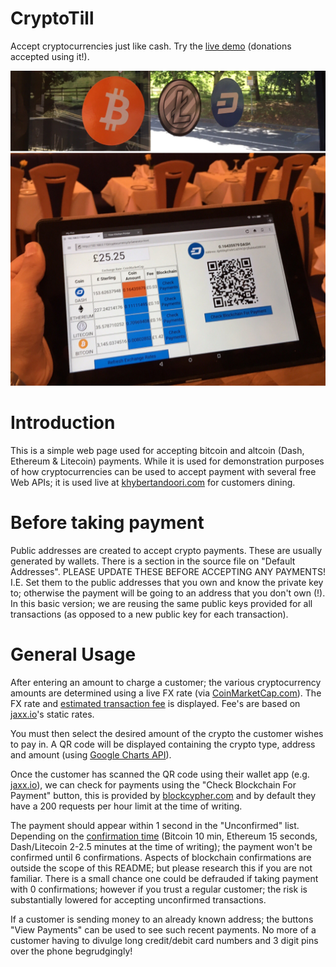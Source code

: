 # CryptoTill
Accept cryptocurrencies just like cash.
Try the [live demo](http://ehsanrahman.com/cryptotill/CryptoTill.html) (donations accepted using it!).

![AcceptCryptos](https://github.com/EMRahman/CryptoTill/blob/master/Images/AcceptCryptos.jpeg)

Introduction
============
This is a simple web page used for accepting bitcoin and altcoin (Dash, Ethereum & Litecoin) payments. While it is used for demonstration purposes of how cryptocurrencies can be used to accept payment with several free Web APIs; it is used live at
[khybertandoori.com](https://khybertandoori.com) for customers dining.

Before taking payment
===========================================================
Public addresses are created to accept crypto payments. These are usually generated by wallets. There is a section in the source file on "Default Addresses". PLEASE UPDATE THESE BEFORE ACCEPTING ANY PAYMENTS! I.E. Set them to the public addresses that you own and know the private key to; otherwise the payment will be going to an address that you don't own (!). In this basic version; we are reusing the same public keys provided for all transactions (as opposed to a new public key for each transaction).

General Usage
==============
After entering an amount to charge a customer; the various cryptocurrency amounts are determined using a live FX rate (via [CoinMarketCap.com](http://CoinMarketCap.com)). The FX rate and [estimated transaction fee](https://bitinfocharts.com/comparison/transactionfees-btc-eth-ltc-dash.html#1y) is displayed. Fee's are based on [jaxx.io](http://jaxx.io)'s static rates.

You must then select the desired amount of the crypto the customer wishes to pay in. A QR code will be displayed containing the crypto type, address and amount (using [Google Charts API](https://developers.google.com/chart/infographics/docs/qr_codes)).

Once the customer has scanned the QR code using their wallet app (e.g. [jaxx.io](http://jaxx.io)), we can check for payments using the "Check Blockchain For Payment" button, this is provided by [blockcypher.com](http://blockcypher.com) and by default they have a 200 requests per hour limit at the time of writing. 

The payment should appear within 1 second in the "Unconfirmed" list. Depending on the [confirmation time](https://bitinfocharts.com/comparison/confirmationtime-btc-eth-ltc-dash.html#1y) (Bitcoin 10 min, Ethereum 15 seconds, Dash/Litecoin 2-2.5 minutes at the time of writing); the payment won't be confirmed until 6 confirmations. Aspects of blockchain confirmations are outside the scope of this README; but please research this if you are not familiar. There is a small chance one could be defrauded if taking payment with 0 confirmations; however if you trust a regular customer; the risk is substantially lowered for accepting unconfirmed transactions.

If a customer is sending money to an already known address; the buttons "View Payments" can be used to see such recent payments. No more of a customer having to divulge long credit/debit card numbers and 3 digit pins over the phone begrudgingly!
